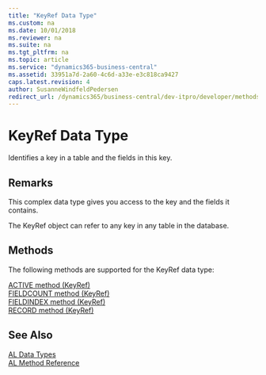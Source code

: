 ```yaml
---
title: "KeyRef Data Type"
ms.custom: na
ms.date: 10/01/2018
ms.reviewer: na
ms.suite: na
ms.tgt_pltfrm: na
ms.topic: article
ms.service: "dynamics365-business-central"
ms.assetid: 33951a7d-2a60-4c6d-a33e-e3c818ca9427
caps.latest.revision: 4
author: SusanneWindfeldPedersen
redirect_url: /dynamics365/business-central/dev-itpro/developer/methods-auto/library
---
```

# KeyRef Data Type
Identifies a key in a table and the fields in this key.  
  
## Remarks  
 This complex data type gives you access to the key and the fields it contains.  
  
 The KeyRef object can refer to any key in any table in the database.  

## Methods  
The following methods are supported for the KeyRef data type:

[ACTIVE method (KeyRef)](../methods/devenv-active-method-keyref.md)   
[FIELDCOUNT method (KeyRef)](../methods/devenv-fieldcount-method-keyref.md)   
[FIELDINDEX method (KeyRef)](../methods/devenv-fieldindex-method-keyref.md)   
[RECORD method (KeyRef)](../methods/devenv-record-method-keyref.md)

## See Also  
[AL Data Types](devenv-al-data-types.md)  
[AL Method Reference](../methods/devenv-al-method-reference.md)  